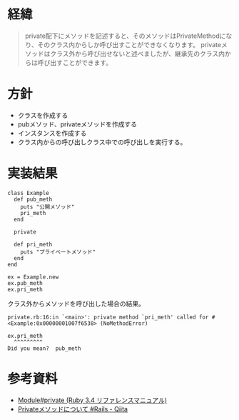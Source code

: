 # 経緯

> private配下にメソッドを記述すると、そのメソッドはPrivateMethodになり、そのクラス内からしか呼び出すことができなくなります。
> privateメソッドはクラス外から呼び出せないと述べましたが、継承先のクラス内からは呼び出すことができます。

# 方針
- クラスを作成する
- pubメソッド、privateメソッドを作成する
- インスタンスを作成する
- クラス内からの呼び出しクラス中での呼び出しを実行する。

# 実装結果
```
class Example
  def pub_meth
    puts "公開メソッド"
    pri_meth
  end

  private

  def pri_meth
    puts "プライベートメソッド"
  end
end

ex = Example.new
ex.pub_meth
ex.pri_meth
```

クラス外からメソッドを呼び出した場合の結果。
```
private.rb:16:in `<main>': private method `pri_meth' called for #<Example:0x00000001007f6538> (NoMethodError)

ex.pri_meth
  ^^^^^^^^^
Did you mean?  pub_meth
```

# 参考資料  
- [Module#private (Ruby 3.4 リファレンスマニュアル)](https://docs.ruby-lang.org/ja/latest/method/Module/i/private.html)
- [Privateメソッドについて #Rails - Qiita](https://qiita.com/mofuko0213/items/e3281279045a87a63cba)
